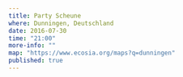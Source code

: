 ```yaml
---
title: Party Scheune
where: Dunningen, Deutschland
date: 2016-07-30
time: "21:00"
more-info: ""
map: "https://www.ecosia.org/maps?q=dunningen"
published: true
---
```


